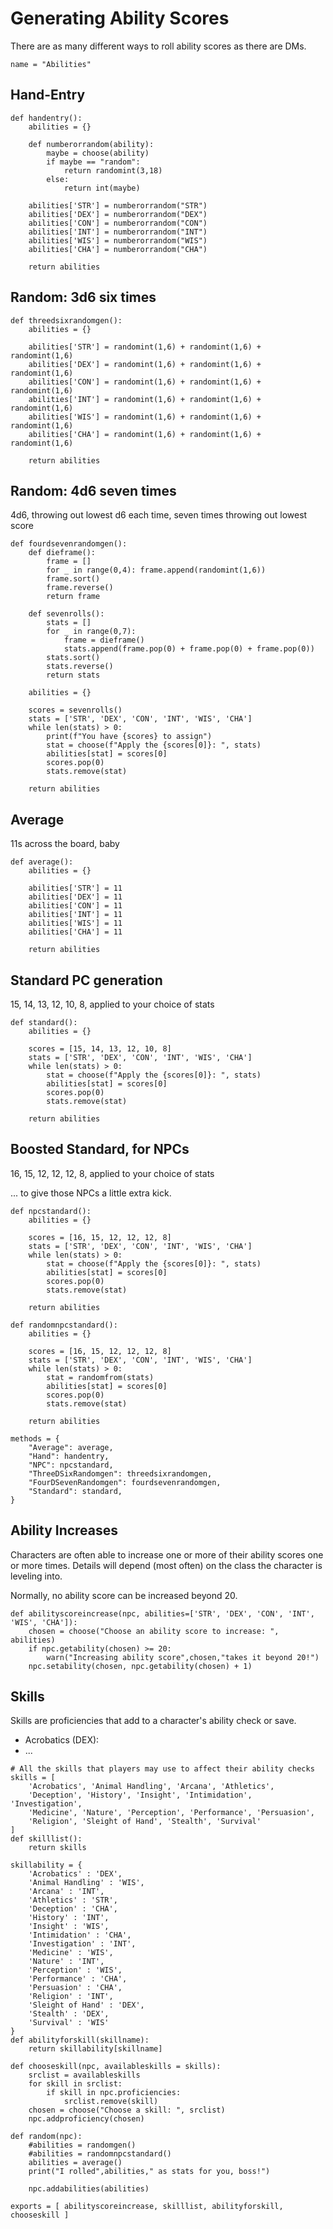 # Generating Ability Scores

There are as many different ways to roll ability scores as there are DMs.

```
name = "Abilities"
```

## Hand-Entry

```
def handentry():
    abilities = {}
    
    def numberorrandom(ability):
        maybe = choose(ability)
        if maybe == "random":
            return randomint(3,18)
        else:
            return int(maybe)
        
    abilities['STR'] = numberorrandom("STR")
    abilities['DEX'] = numberorrandom("DEX")
    abilities['CON'] = numberorrandom("CON")
    abilities['INT'] = numberorrandom("INT")
    abilities['WIS'] = numberorrandom("WIS")
    abilities['CHA'] = numberorrandom("CHA")

    return abilities
```

## Random: 3d6 six times

```
def threedsixrandomgen():
    abilities = {}

    abilities['STR'] = randomint(1,6) + randomint(1,6) + randomint(1,6)
    abilities['DEX'] = randomint(1,6) + randomint(1,6) + randomint(1,6)
    abilities['CON'] = randomint(1,6) + randomint(1,6) + randomint(1,6)
    abilities['INT'] = randomint(1,6) + randomint(1,6) + randomint(1,6)
    abilities['WIS'] = randomint(1,6) + randomint(1,6) + randomint(1,6)
    abilities['CHA'] = randomint(1,6) + randomint(1,6) + randomint(1,6)

    return abilities
```

## Random: 4d6 seven times
4d6, throwing out lowest d6 each time, seven times throwing out lowest score 

```
def fourdsevenrandomgen():
    def dieframe():
        frame = []
        for _ in range(0,4): frame.append(randomint(1,6))
        frame.sort()
        frame.reverse()
        return frame

    def sevenrolls():
        stats = []
        for _ in range(0,7):
            frame = dieframe()
            stats.append(frame.pop(0) + frame.pop(0) + frame.pop(0))
        stats.sort()
        stats.reverse()
        return stats

    abilities = {}

    scores = sevenrolls()
    stats = ['STR', 'DEX', 'CON', 'INT', 'WIS', 'CHA']
    while len(stats) > 0:
        print(f"You have {scores} to assign")
        stat = choose(f"Apply the {scores[0]}: ", stats)
        abilities[stat] = scores[0]
        scores.pop(0)
        stats.remove(stat)

    return abilities
```

## Average
11s across the board, baby

```
def average():
    abilities = {}
    
    abilities['STR'] = 11
    abilities['DEX'] = 11
    abilities['CON'] = 11
    abilities['INT'] = 11
    abilities['WIS'] = 11
    abilities['CHA'] = 11

    return abilities
```

## Standard PC generation
15, 14, 13, 12, 10, 8, applied to your choice of stats

```
def standard():
    abilities = {}

    scores = [15, 14, 13, 12, 10, 8]
    stats = ['STR', 'DEX', 'CON', 'INT', 'WIS', 'CHA']
    while len(stats) > 0:
        stat = choose(f"Apply the {scores[0]}: ", stats)
        abilities[stat] = scores[0]
        scores.pop(0)
        stats.remove(stat)

    return abilities
```

## Boosted Standard, for NPCs
16, 15, 12, 12, 12, 8, applied to your choice of stats

... to give those NPCs a little extra kick.

```
def npcstandard():
    abilities = {}

    scores = [16, 15, 12, 12, 12, 8]
    stats = ['STR', 'DEX', 'CON', 'INT', 'WIS', 'CHA']
    while len(stats) > 0:
        stat = choose(f"Apply the {scores[0]}: ", stats)
        abilities[stat] = scores[0]
        scores.pop(0)
        stats.remove(stat)

    return abilities

def randomnpcstandard():
    abilities = {}

    scores = [16, 15, 12, 12, 12, 8]
    stats = ['STR', 'DEX', 'CON', 'INT', 'WIS', 'CHA']
    while len(stats) > 0:
        stat = randomfrom(stats)
        abilities[stat] = scores[0]
        scores.pop(0)
        stats.remove(stat)

    return abilities
```

```
methods = {
    "Average": average,
    "Hand": handentry, 
    "NPC": npcstandard, 
    "ThreeDSixRandomgen": threedsixrandomgen, 
    "FourDSevenRandomgen": fourdsevenrandomgen, 
    "Standard": standard, 
}
```

## Ability Increases
Characters are often able to increase one or more of their ability scores one or more times. Details will depend (most often) on the class the character is leveling into.

Normally, no ability score can be increased beyond 20.

```
def abilityscoreincrease(npc, abilities=['STR', 'DEX', 'CON', 'INT', 'WIS', 'CHA']):
    chosen = choose("Choose an ability score to increase: ", abilities)
    if npc.getability(chosen) >= 20:
        warn("Increasing ability score",chosen,"takes it beyond 20!")
    npc.setability(chosen, npc.getability(chosen) + 1)
```


## Skills
Skills are proficiencies that add to a character's ability check or save.

* Acrobatics (DEX):
* ...

```
# All the skills that players may use to affect their ability checks
skills = [ 
    'Acrobatics', 'Animal Handling', 'Arcana', 'Athletics',
    'Deception', 'History', 'Insight', 'Intimidation', 'Investigation',
    'Medicine', 'Nature', 'Perception', 'Performance', 'Persuasion',
    'Religion', 'Sleight of Hand', 'Stealth', 'Survival'
]
def skilllist(): 
    return skills

skillability = { 
    'Acrobatics' : 'DEX', 
    'Animal Handling' : 'WIS', 
    'Arcana' : 'INT', 
    'Athletics' : 'STR',
    'Deception' : 'CHA', 
    'History' : 'INT', 
    'Insight' : 'WIS', 
    'Intimidation' : 'CHA', 
    'Investigation' : 'INT',
    'Medicine' : 'WIS', 
    'Nature' : 'INT', 
    'Perception' : 'WIS', 
    'Performance' : 'CHA', 
    'Persuasion' : 'CHA',
    'Religion' : 'INT', 
    'Sleight of Hand' : 'DEX', 
    'Stealth' : 'DEX', 
    'Survival' : 'WIS'
}
def abilityforskill(skillname): 
    return skillability[skillname]

def chooseskill(npc, availableskills = skills): 
    srclist = availableskills
    for skill in srclist:
        if skill in npc.proficiencies:
            srclist.remove(skill)
    chosen = choose("Choose a skill: ", srclist)
    npc.addproficiency(chosen)
```

```
def random(npc):
    #abilities = randomgen()
    #abilities = randomnpcstandard()
    abilities = average()
    print("I rolled",abilities," as stats for you, boss!")

    npc.addabilities(abilities)
```

```
exports = [ abilityscoreincrease, skilllist, abilityforskill, chooseskill ]
```
